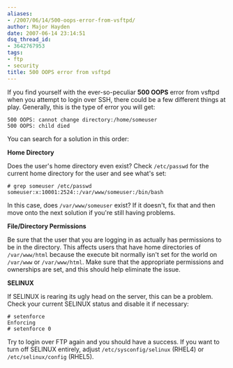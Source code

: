 ```yaml
---
aliases:
- /2007/06/14/500-oops-error-from-vsftpd/
author: Major Hayden
date: 2007-06-14 23:14:51
dsq_thread_id:
- 3642767953
tags:
- ftp
- security
title: 500 OOPS error from vsftpd
---
```


If you find yourself with the ever-so-peculiar **500 OOPS** error from vsftpd when you attempt to login over SSH, there could be a few different things at play. Generally, this is the type of error you will get:

```
500 OOPS: cannot change directory:/home/someuser
500 OOPS: child died
```

You can search for a solution in this order:

**Home Directory**

Does the user's home directory even exist? Check `/etc/passwd` for the current home directory for the user and see what's set:

```
# grep someuser /etc/passwd
someuser:x:10001:2524::/var/www/someuser:/bin/bash
```

In this case, does `/var/www/someuser` exist? If it doesn't, fix that and then move onto the next solution if you're still having problems.

**File/Directory Permissions**

Be sure that the user that you are logging in as actually has permissions to be in the directory. This affects users that have home directories of `/var/www/html` because the execute bit normally isn't set for the world on `/var/www` or `/var/www/html`. Make sure that the appropriate permissions and ownerships are set, and this should help eliminate the issue.

**SELINUX**

If SELINUX is rearing its ugly head on the server, this can be a problem. Check your current SELINUX status and disable it if necessary:

```
# setenforce
Enforcing
# setenforce 0
```

Try to login over FTP again and you should have a success. If you want to turn off SELINUX entirely, adjust `/etc/sysconfig/selinux` (RHEL4) or `/etc/selinux/config` (RHEL5).